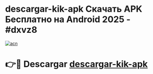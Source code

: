 # descargar-kik-apk Скачать APK Бесплатно на Android 2025 - #dxvz8

[![acn](https://github.com/user-attachments/assets/0f9c940e-d8b0-45ae-aac7-cd30a18b3e1c)](https://apps.freeplayer.one?title=descargar-kik-apk&ref=9RF)

# 👉🔴 Descargar [descargar-kik-apk](https://apps.freeplayer.one?title=descargar-kik-apk&ref=9RF)